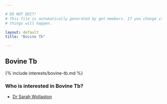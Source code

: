 ```yaml
---

# DO NOT EDIT!
# This file is automatically generated by get-members. If you change it, bad
# things will happen.

layout: default
title: "Bovine Tb"

---
```


## Bovine Tb

{% include interests/bovine-tb.md %}

### Who is interested in Bovine Tb?


* [Dr Sarah Wollaston](/members/dr-sarah-wollaston.html)
